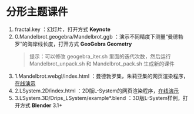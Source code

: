 # 分形主题课件
1. fractal.key ：幻灯片，打开方式 **Keynote**
2. 0.Mandelbrot.geogebra/Mandelbrot.ggb ：演示不同精度下测量“曼德勃罗”的海岸线长度，打开方式 **GeoGebra Geometry**
    > 提示：可以修改 geogebra_iter.sh 里面的迭代次数，然后运行  Mandelbrot_unpack.sh 和 Mandelbrot_pack.sh 生成新的课件
3. 1.Mandelbrot.webgl/index.html ：曼德勃罗集，朱莉亚集的网页渲染程序，[在线演示](https://jjm2473.github.io/JuliaMap/index.html)
4. 2.LSystem.2D/index.html ：2D版L-System的网页渲染程序，[在线演示](https://jjm2473.github.io/l-sys.js/src/index.html)
5. 3.LSystem.3D/Drips_LSystem/example*.blend ：3D版L-System样例，打开方式 **Blender** 3.1+
